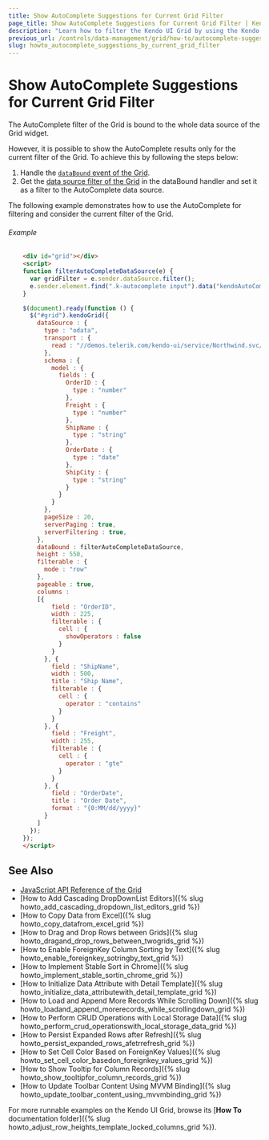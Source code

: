 ```yaml
---
title: Show AutoComplete Suggestions for Current Grid Filter
page_title: Show AutoComplete Suggestions for Current Grid Filter | Kendo UI Grid
description: "Learn how to filter the Kendo UI Grid by using the Kendo UI AutoComplete and by showing results from the current Grid filter."
previous_url: /controls/data-management/grid/how-to/autocomplete-suggestions-by-current-grid-filter.html
slug: howto_autocomplete_suggestions_by_current_grid_filter
---
```


# Show AutoComplete Suggestions for Current Grid Filter

The AutoComplete filter of the Grid is bound to the whole data source of the Grid widget.

However, it is possible to show the AutoComplete results only for the current filter of the Grid. To achieve this  by following the steps below:

1. Handle the [`dataBound` event of the Grid](/api/javascript/ui/grid/events/databound).
2. Get the [data source filter of the Grid](/api/javascript/data/datasource.html/methods/filter) in the dataBound handler and set it as a filter to the AutoComplete data source.

The following example demonstrates how to use the AutoComplete for filtering and consider the current filter of the Grid.

###### Example

```html
    <div id="grid"></div>
    <script>
    function filterAutoCompleteDataSource(e) {
      var gridFilter = e.sender.dataSource.filter();
      e.sender.element.find(".k-autocomplete input").data("kendoAutoComplete").dataSource.filter(gridFilter);
    }

    $(document).ready(function () {
      $("#grid").kendoGrid({
        dataSource : {
          type : "odata",
          transport : {
            read : "//demos.telerik.com/kendo-ui/service/Northwind.svc/Orders"
          },
          schema : {
            model : {
              fields : {
                OrderID : {
                  type : "number"
                },
                Freight : {
                  type : "number"
                },
                ShipName : {
                  type : "string"
                },
                OrderDate : {
                  type : "date"
                },
                ShipCity : {
                  type : "string"
                }
              }
            }
          },
          pageSize : 20,
          serverPaging : true,
          serverFiltering : true,
        },
        dataBound : filterAutoCompleteDataSource,
        height : 550,
        filterable : {
          mode : "row"
        },
        pageable : true,
        columns :
        [{
            field : "OrderID",
            width : 225,
            filterable : {
              cell : {
                showOperators : false
              }
            }
          }, {
            field : "ShipName",
            width : 500,
            title : "Ship Name",
            filterable : {
              cell : {
                operator : "contains"
              }
            }
          }, {
            field : "Freight",
            width : 255,
            filterable : {
              cell : {
                operator : "gte"
              }
            }
          }, {
            field : "OrderDate",
            title : "Order Date",
            format : "{0:MM/dd/yyyy}"
          }
        ]
      });
    });
    </script>
```

## See Also

* [JavaScript API Reference of the Grid](/api/javascript/ui/grid)
* [How to Add Cascading DropDownList Editors]({% slug howto_add_cascading_dropdown_list_editors_grid %})
* [How to Copy Data from Excel]({% slug howto_copy_datafrom_excel_grid %})
* [How to Drag and Drop Rows between Grids]({% slug howto_dragand_drop_rows_between_twogrids_grid %})
* [How to Enable ForeignKey Column Sorting by Text]({% slug howto_enable_foreignkey_sotringby_text_grid %})
* [How to Implement Stable Sort in Chrome]({% slug howto_implement_stable_sortin_chrome_grid %})
* [How to Initialize Data Attribute with Detail Template]({% slug howto_initialize_data_attributewith_detail_template_grid %})
* [How to Load and Append More Records While Scrolling Down]({% slug howto_loadand_append_morerecords_while_scrollingdown_grid %})
* [How to Perform CRUD Operations with Local Storage Data]({% slug howto_perform_crud_operationswith_local_storage_data_grid %})
* [How to Persist Expanded Rows after Refresh]({% slug howto_persist_expanded_rows_afetrrefresh_grid %})
* [How to Set Cell Color Based on ForeignKey Values]({% slug howto_set_cell_color_basedon_foreignkey_values_grid %})
* [How to Show Tooltip for Column Records]({% slug howto_show_tooltipfor_column_records_grid %})
* [How to Update Toolbar Content Using MVVM Binding]({% slug howto_update_toolbar_content_using_mvvmbinding_grid %})

For more runnable examples on the Kendo UI Grid, browse its [**How To** documentation folder]({% slug howto_adjust_row_heights_template_locked_columns_grid %}).
